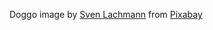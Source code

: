 Doggo image by <a href="https://pixabay.com/users/seaq68-4191072/?utm_source=link-attribution&utm_medium=referral&utm_campaign=image&utm_content=8269584">Sven Lachmann</a> from <a href="https://pixabay.com//?utm_source=link-attribution&utm_medium=referral&utm_campaign=image&utm_content=8269584">Pixabay</a>